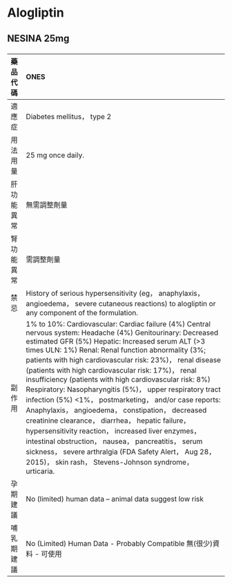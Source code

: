# Alogliptin

## NESINA 25mg

##### 

| 藥品代碼   | ONES                                                                                                                                                                                                                                                                                                                                                                                                                                                                                                                                                                                                                                                                                                                                                                                                                                                                  |
|:-----------|:----------------------------------------------------------------------------------------------------------------------------------------------------------------------------------------------------------------------------------------------------------------------------------------------------------------------------------------------------------------------------------------------------------------------------------------------------------------------------------------------------------------------------------------------------------------------------------------------------------------------------------------------------------------------------------------------------------------------------------------------------------------------------------------------------------------------------------------------------------------------|
| 適應症     | Diabetes mellitus， type 2                                                                                                                                                                                                                                                                                                                                                                                                                                                                                                                                                                                                                                                                                                                                                                                                                                            |
| 用法用量   | 25 mg once daily.                                                                                                                                                                                                                                                                                                                                                                                                                                                                                                                                                                                                                                                                                                                                                                                                                                                     |
| 肝功能異常 | 無需調整劑量                                                                                                                                                                                                                                                                                                                                                                                                                                                                                                                                                                                                                                                                                                                                                                                                                                                          |
| 腎功能異常 | 需調整劑量                                                                                                                                                                                                                                                                                                                                                                                                                                                                                                                                                                                                                                                                                                                                                                                                                                                            |
| 禁忌       | History of serious hypersensitivity (eg， anaphylaxis， angioedema， severe cutaneous reactions) to alogliptin or any component of the formulation.                                                                                                                                                                                                                                                                                                                                                                                                                                                                                                                                                                                                                                                                                                                   |
| 副作用     | 1% to 10%: Cardiovascular: Cardiac failure (4%) Central nervous system: Headache (4%) Genitourinary: Decreased estimated GFR (5%) Hepatic: Increased serum ALT (>3 times ULN: 1%) Renal: Renal function abnormality (3%; patients with high cardiovascular risk: 23%)， renal disease (patients with high cardiovascular risk: 17%)， renal insufficiency (patients with high cardiovascular risk: 8%) Respiratory: Nasopharyngitis (5%)， upper respiratory tract infection (5%) <1%， postmarketing， and/or case reports: Anaphylaxis， angioedema， constipation， decreased creatinine clearance， diarrhea， hepatic failure， hypersensitivity reaction， increased liver enzymes， intestinal obstruction， nausea， pancreatitis， serum sickness， severe arthralgia (FDA Safety Alert， Aug 28， 2015)， skin rash， Stevens-Johnson syndrome， urticaria. |
| 孕期建議   | No (limited) human data – animal data suggest low risk                                                                                                                                                                                                                                                                                                                                                                                                                                                                                                                                                                                                                                                                                                                                                                                                                |
| 哺乳期建議 | No (Limited) Human Data - Probably Compatible 無(很少)資料 - 可使用                                                                                                                                                                                                                                                                                                                                                                                                                                                                                                                                                                                                                                                                                                                                                                                                   |

